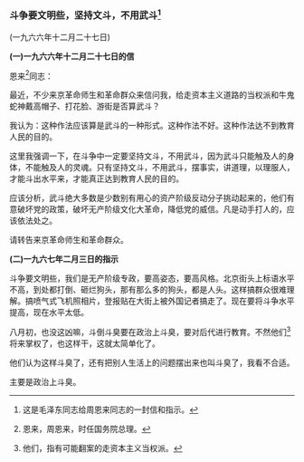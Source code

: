 ### 斗争要文明些，坚持文斗，不用武斗[^07-21-0]

(一九六六年十二月二十七日)

**(一)一九六六年十二月二十七日的信**

恩来[^07-21-1]同志：

最近，不少来京革命师生和革命群众来信问我，给走资本主义道路的当权派和牛鬼蛇神戴高帽子、打花脸、游街是否算武斗？

我认为：这种作法应该算是武斗的一种形式。这种作法不好。这种作法达不到教育人民的目的。

这里我强调一下，在斗争中一定要坚持文斗，不用武斗，因为武斗只能触及人的身体，不能触及人的灵魂。只有坚持文斗，不用武斗，摆事实，讲道理，以理服人，才能斗出水平来，才能真正达到教育人民的目的。

应该分析，武斗绝大多数是少数别有用心的资产阶级反动分子挑动起来的，他们有意破坏党的政策，破坏无产阶级文化大革命，降低党的威信。凡是动手打人的，应该依法处之。

请转告来京革命师生和革命群众。

**(二)一九六七年二月三日的指示**

斗争要文明些，我们是无产阶级专政，要高姿态，要高风格。北京街头上标语水平不高，到处都打倒、砸烂狗头，那有那么多的狗头，都是人头。这样搞群众很难理解。搞喷气式飞机照相片，登报贴在大街上被外国记者搞走了。现在要将斗争水平提高，现在水平太低。

八月初，也没这凶嘛，斗倒斗臭要在政治上斗臭，要对后代进行教育。不然他们[^07-21-2]将来掌权了，也这样干，这就太简单化了。

他们认为这样斗臭了，还有把别人生活上的问题摆出来也叫斗臭了，我看不合适。

主要是政治上斗臭。


[^07-21-0]: 这是毛泽东同志给周恩来同志的一封信和指示。
[^07-21-1]: 恩来，周恩来，时任国务院总理。
[^07-21-2]: 他们，指有可能翻案的走资本主义当权派。
